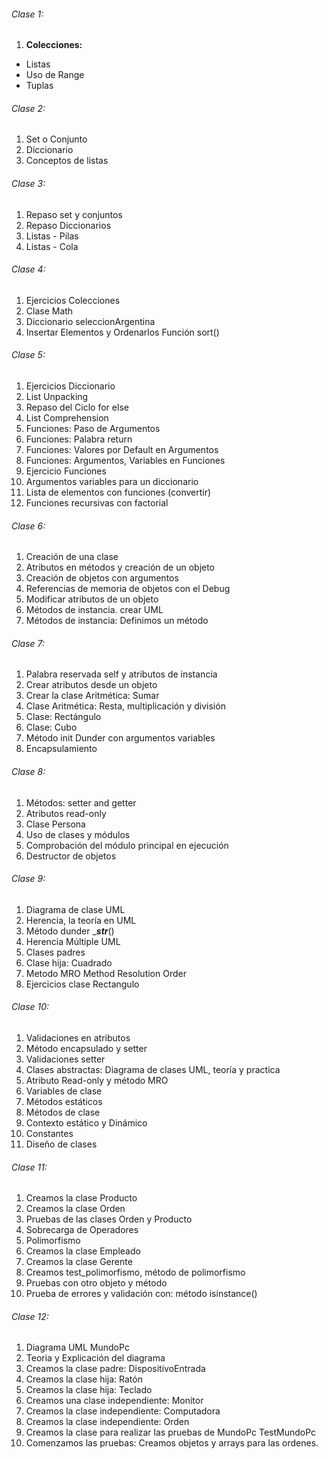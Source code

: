 ###### Clase 1:

1. **Colecciones:**

* Listas
* Uso de Range
* Tuplas

###### Clase 2:

1. Set o Conjunto
2. Diccionario
3. Conceptos de listas

###### Clase 3:

1. Repaso set y conjuntos
2. Repaso Diccionarios
3. Listas - Pilas
4. Listas - Cola

###### Clase 4:

1. Ejercicios Colecciones
2. Clase Math
3. Diccionario seleccionArgentina
4. Insertar Elementos y Ordenarlos Función sort()

###### Clase 5:

1. Ejercicios Diccionario
2. List Unpacking
3. Repaso del Ciclo for else
4. List Comprehension
5. Funciones: Paso de Argumentos
6. Funciones: Palabra return
7. Funciones: Valores por Default en Argumentos
8. Funciones: Argumentos, Variables en Funciones
9. Ejercicio Funciones
10. Argumentos variables para un diccionario
11. Lista de elementos con funciones (convertir)
12. Funciones recursivas con factorial

###### Clase 6:

1. Creación de una clase
2. Atributos en métodos y creación de un objeto
3. Creación de objetos con argumentos
4. Referencias de memoria de objetos con el Debug
5. Modificar atributos de un objeto
6. Métodos de instancia. crear UML
7. Métodos de instancia: Definimos un método

###### Clase 7:

1. Palabra reservada self y atributos de instancia
2. Crear atributos desde un objeto
3. Crear la clase Aritmética: Sumar
4. Clase Aritmética: Resta, multiplicación y división
5. Clase: Rectángulo
6. Clase: Cubo
7. Método init Dunder con argumentos variables
8. Encapsulamiento

###### Clase 8:

1. Métodos: setter and getter
2. Atributos read-only
3. Clase Persona
4. Uso de clases y módulos
5. Comprobación del módulo principal en ejecución
6. Destructor de objetos

###### Clase 9:

1. Diagrama de clase UML
2. Herencia, la teoría en UML
3. Método dunder ________str_______()
4. Herencia Múltiple UML
5. Clases padres
6. Clase hija: Cuadrado
7. Metodo MRO Method Resolution Order
8. Ejercicios clase Rectangulo

###### Clase 10:

1. Validaciones en atributos
2. Método encapsulado y setter
3. Validaciones setter
4. Clases abstractas: Diagrama de clases UML, teoría y practica
5. Atributo Read-only y método MRO
6. Variables de clase
7. Métodos estáticos
8. Métodos de clase
9. Contexto estático y Dinámico
10. Constantes
11. Diseño de clases

###### Clase 11:

1. Creamos la clase Producto
2. Creamos la clase Orden
3. Pruebas de las clases Orden y Producto
4. Sobrecarga de Operadores
5. Polimorfismo
6. Creamos la clase Empleado
7. Creamos la clase Gerente
8. Creamos test_polimorfismo, método de polimorfismo
9. Pruebas con otro objeto y método
10. Prueba de errores y validación con: método isinstance()

###### Clase 12:

1. Diagrama UML MundoPc
2. Teoria y Explicación del diagrama
3. Creamos la clase padre: DispositivoEntrada
4. Creamos la clase hija: Ratón
5. Creamos la clase hija: Teclado
6. Creamos una clase independiente: Monitor
7. Creamos la clase independiente: Computadora
8. Creamos la clase independiente: Orden
9. Creamos la clase para realizar las pruebas de MundoPc TestMundoPc
10. Comenzamos las pruebas: Creamos objetos y arrays para las ordenes.